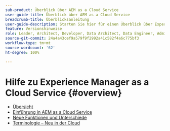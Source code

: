```yaml
---
sub-product: Überblick über AEM as a Cloud Service
user-guide-title: Überblick über AEM as a Cloud Service
breadcrumb-title: Überblicksanleitung
user-guide-description: Starten Sie hier für einen Überblick über Experience Manager as a Cloud Service, einschließlich Einführung, Terminologie usw.
feature: Versionshinweise
role: Leader, Architect, Developer, Data Architect, Data Engineer, Admin, User
source-git-commit: 24a4a43cef9a579f9f2992a41c582f4a6c775bf3
workflow-type: tm+mt
source-wordcount: '62'
ht-degree: 100%

---
```



# Hilfe zu Experience Manager as a Cloud Service {#overview}

+ [Übersicht](/help/overview/home.md)
+ [Einführung in AEM as a Cloud Service](introduction.md)
+ [Neue Funktionen und Unterschiede](what-is-new-and-different.md)
+ [Terminologie – Neu in der Cloud](terminology.md)
